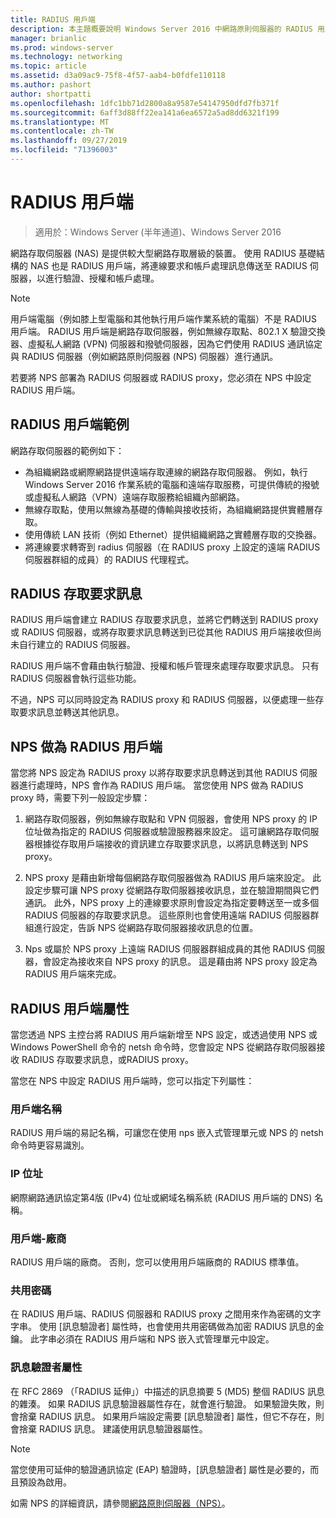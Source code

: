 ```yaml
---
title: RADIUS 用戶端
description: 本主題概要說明 Windows Server 2016 中網路原則伺服器的 RADIUS 用戶端。
manager: brianlic
ms.prod: windows-server
ms.technology: networking
ms.topic: article
ms.assetid: d3a09ac9-75f8-4f57-aab4-b0fdfe110118
ms.author: pashort
author: shortpatti
ms.openlocfilehash: 1dfc1bb71d2800a8a9587e54147950dfd7fb371f
ms.sourcegitcommit: 6aff3d88ff22ea141a6ea6572a5ad8dd6321f199
ms.translationtype: MT
ms.contentlocale: zh-TW
ms.lasthandoff: 09/27/2019
ms.locfileid: "71396003"
---
```

# <a name="radius-clients"></a>RADIUS 用戶端

>適用於：Windows Server (半年通道)、Windows Server 2016

網路存取伺服器 \(NAS\) 是提供較大型網路存取層級的裝置。 使用 RADIUS 基礎結構的 NAS 也是 RADIUS 用戶端，將連線要求和帳戶處理訊息傳送至 RADIUS 伺服器，以進行驗證、授權和帳戶處理。

>[!NOTE]
>用戶端電腦（例如膝上型電腦和其他執行用戶端作業系統的電腦）不是 RADIUS 用戶端。 RADIUS 用戶端是網路存取伺服器，例如無線存取點、802.1 X 驗證交換器、虛擬私人網路 \(VPN\) 伺服器和撥號伺服器，因為它們使用 RADIUS 通訊協定與 RADIUS 伺服器（例如網路原則伺服器 \(NPS\) 伺服器）進行通訊。

若要將 NPS 部署為 RADIUS 伺服器或 RADIUS proxy，您必須在 NPS 中設定 RADIUS 用戶端。

## <a name="radius-client-examples"></a>RADIUS 用戶端範例

網路存取伺服器的範例如下：

- 為組織網路或網際網路提供遠端存取連線的網路存取伺服器。 例如，執行 Windows Server 2016 作業系統的電腦和遠端存取服務，可提供傳統的撥號或虛擬私人網路（VPN）遠端存取服務給組織內部網路。
- 無線存取點，使用以無線為基礎的傳輸與接收技術，為組織網路提供實體層存取。
- 使用傳統 LAN 技術（例如 Ethernet）提供組織網路之實體層存取的交換器。
- 將連線要求轉寄到 radius 伺服器（在 RADIUS proxy 上設定的遠端 RADIUS 伺服器群組的成員）的 RADIUS 代理程式。

## <a name="radius-access-request-messages"></a>RADIUS 存取要求訊息

RADIUS 用戶端會建立 RADIUS 存取要求訊息，並將它們轉送到 RADIUS proxy 或 RADIUS 伺服器，或將存取要求訊息轉送到已從其他 RADIUS 用戶端接收但尚未自行建立的 RADIUS 伺服器。

RADIUS 用戶端不會藉由執行驗證、授權和帳戶管理來處理存取要求訊息。 只有 RADIUS 伺服器會執行這些功能。

不過，NPS 可以同時設定為 RADIUS proxy 和 RADIUS 伺服器，以便處理一些存取要求訊息並轉送其他訊息。

## <a name="nps-as-a-radius-client"></a>NPS 做為 RADIUS 用戶端

當您將 NPS 設定為 RADIUS proxy 以將存取要求訊息轉送到其他 RADIUS 伺服器進行處理時，NPS 會作為 RADIUS 用戶端。 當您使用 NPS 做為 RADIUS proxy 時，需要下列一般設定步驟：

1. 網路存取伺服器，例如無線存取點和 VPN 伺服器，會使用 NPS proxy 的 IP 位址做為指定的 RADIUS 伺服器或驗證服務器來設定。 這可讓網路存取伺服器根據從存取用戶端接收的資訊建立存取要求訊息，以將訊息轉送到 NPS proxy。

2. NPS proxy 是藉由新增每個網路存取伺服器做為 RADIUS 用戶端來設定。 此設定步驟可讓 NPS proxy 從網路存取伺服器接收訊息，並在驗證期間與它們通訊。 此外，NPS proxy 上的連線要求原則會設定為指定要轉送至一或多個 RADIUS 伺服器的存取要求訊息。 這些原則也會使用遠端 RADIUS 伺服器群組進行設定，告訴 NPS 從網路存取伺服器接收訊息的位置。

3. Nps 或屬於 NPS proxy 上遠端 RADIUS 伺服器群組成員的其他 RADIUS 伺服器，會設定為接收來自 NPS proxy 的訊息。 這是藉由將 NPS proxy 設定為 RADIUS 用戶端來完成。

## <a name="radius-client-properties"></a>RADIUS 用戶端屬性

當您透過 NPS 主控台將 RADIUS 用戶端新增至 NPS 設定，或透過使用 NPS 或 Windows PowerShell 命令的 netsh 命令時，您會設定 NPS 從網路存取伺服器接收 RADIUS 存取要求訊息，或RADIUS proxy。

當您在 NPS 中設定 RADIUS 用戶端時，您可以指定下列屬性：

### <a name="client-name"></a>用戶端名稱

 RADIUS 用戶端的易記名稱，可讓您在使用 nps 嵌入式管理單元或 NPS 的 netsh 命令時更容易識別。

### <a name="ip-address"></a>IP 位址

網際網路通訊協定第4版 \(IPv4\) 位址或網域名稱系統 \(RADIUS 用戶端的 DNS\) 名稱。

### <a name="client-vendor"></a>用戶端-廠商

RADIUS 用戶端的廠商。 否則，您可以使用用戶端廠商的 RADIUS 標準值。

### <a name="shared-secret"></a>共用密碼

在 RADIUS 用戶端、RADIUS 伺服器和 RADIUS proxy 之間用來作為密碼的文字字串。 使用 [訊息驗證者] 屬性時，也會使用共用密碼做為加密 RADIUS 訊息的金鑰。 此字串必須在 RADIUS 用戶端和 NPS 嵌入式管理單元中設定。

### <a name="message-authenticator-attribute"></a>訊息驗證者屬性

在 RFC 2869 （「RADIUS 延伸」）中描述的訊息摘要 5 \(MD5\) 整個 RADIUS 訊息的雜湊。 如果 RADIUS 訊息驗證器屬性存在，就會進行驗證。 如果驗證失敗，則會捨棄 RADIUS 訊息。 如果用戶端設定需要 [訊息驗證者] 屬性，但它不存在，則會捨棄 RADIUS 訊息。 建議使用訊息驗證器屬性。

>[!NOTE]
>當您使用可延伸的驗證通訊協定 \(EAP\) 驗證時，[訊息驗證者] 屬性是必要的，而且預設為啟用。 

如需 NPS 的詳細資訊，請參閱[網路原則伺服器（NPS）](nps-top.md)。

